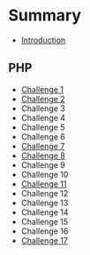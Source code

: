 # Summary

* [Introduction](README.md)

## PHP

* [Challenge 1](php/challenge-1.md)
* [Challenge 2](php/challenge-2.md)
* Challenge 3
* Challenge 4
* Challenge 5
* Challenge 6
* [Challenge 7](php/challenge-7.md)
* [Challenge 8](php/challenge-8.md)
* Challenge 9
* Challenge 10
* [Challenge 11](php/challenge-11.md)
* Challenge 12
* Challenge 13
* Challenge 14
* Challenge 15
* Challenge 16
* [Challenge 17](php/challenge-17.md)


